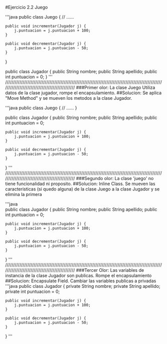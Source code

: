 #Ejercicio 2.2 Juego


'''java
public class Juego {
// ......

	public void incrementar(Jugador j) {
		j.puntuacion = j.puntuacion + 100;
	}

	public void decrementar(Jugador j) {
		j.puntuacion = j.puntuacion - 50;
	}
}

public class Jugador {
	public String nombre;
	public String apellido;
	public int puntuacion = 0;
}
'''
///////////////////////////////////////////////////////////////////////////////////////////////////////////////////////////////////////////////
###Primer olor: La clase Juego Utiliza datos de la clase jugador, rompe el encapsulamiento.
	##Solucion: Se aplica "Move Method" y se mueven los metodos a la clase Jugador.

'''java
public class Juego {
// ......
}

public class Jugador {
	public String nombre;
	public String apellido;
	public int puntuacion = 0;
	
	public void incrementar(Jugador j) {
		j.puntuacion = j.puntuacion + 100;
	}

	public void decrementar(Jugador j) {
		j.puntuacion = j.puntuacion - 50;
	}
}
'''
/////////////////////////////////////////////////////////////////////////////////////////////////////////////////////////////////////////////// 
###Segundo olor: La clase 'juego' no tiene funcionalidad ni proposito.
	##Solucion: Inline Class. Se mueven las caracteristicas (si quedo alguna) de la clase Juego a la clase Jugador y se elimina la primera

 '''java	
 public class Jugador {
	public String nombre;
	public String apellido;
	public int puntuacion = 0;
	
	public void incrementar(Jugador j) {
		j.puntuacion = j.puntuacion + 100;
	}

	public void decrementar(Jugador j) {
		j.puntuacion = j.puntuacion - 50;
	}
}
'''
///////////////////////////////////////////////////////////////////////////////////////////////////////////////////////////////////////////////
###Tercer Olor: Las variables de instancia de la clase Jugador son publicas. Rompe el encapsulamiento
	##Solucion: Encapsulate Field. Cambiar las variables publicas a privadas
'''java
 public class Jugador {
	private String nombre;
	private String apellido;
	private int puntuacion = 0;
	
	public void incrementar(Jugador j) {
		j.puntuacion = j.puntuacion + 100;
	}

	public void decrementar(Jugador j) {
		j.puntuacion = j.puntuacion - 50;
	}
}
'''

